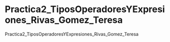 # Practica2_TiposOperadoresYExpresiones_Rivas_Gomez_Teresa
Practica2_TiposOperadoresYExpresiones_Rivas_Gomez_Teresa
